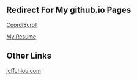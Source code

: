 ## Redirect For My github.io Pages

[CoordiScroll](https://jeffchiou.github.io/coordiscroll/)

[My Resume](https://jeffchiou.github.io/resume/)

## Other Links

[jeffchiou.com](https://www.jeffchiou.com/)

